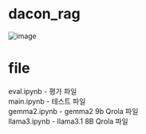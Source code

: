 # dacon_rag

![image](https://github.com/user-attachments/assets/a72ff7f8-fe19-4b97-9253-606eb1c519e7)


# file

eval.ipynb - 평가 파일 <br/>
main.ipynb - 테스트 파일 <br/>
gemma2.ipynb - gemma2 9b Qrola 파일 <br/>
llama3.ipynb - llama3.1 8B Qrola 파일 <br/>
